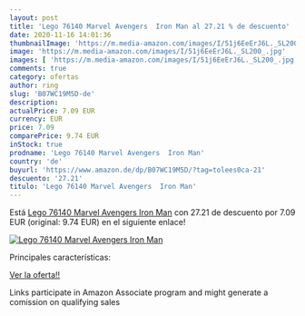 ```yaml
---
layout: post
title: 'Lego 76140 Marvel Avengers  Iron Man al 27.21 % de descuento'
date: 2020-11-16 14:01:36
thumbnailImage: 'https://m.media-amazon.com/images/I/51j6EeErJ6L._SL200_.jpg'
image: 'https://m.media-amazon.com/images/I/51j6EeErJ6L._SL200_.jpg'
images: [ 'https://m.media-amazon.com/images/I/51j6EeErJ6L._SL200_.jpg' ]
comments: true
category: ofertas
author: ring
slug: 'B07WC19M5D-de'
description:
actualPrice: 7.09 EUR
currency: EUR
price: 7.09
comparePrice: 9.74 EUR
inStock: true
prodname: 'Lego 76140 Marvel Avengers  Iron Man'
country: 'de'
buyurl: 'https://www.amazon.de/dp/B07WC19M5D/?tag=tolees0ca-21'
descuento: '27.21'
titulo: 'Lego 76140 Marvel Avengers  Iron Man'
---
```


Está [Lego 76140 Marvel Avengers  Iron Man](https://www.amazon.de/dp/B07WC19M5D/?tag=tolees0ca-21) con 27.21 de descuento por 7.09 EUR (original: 9.74 EUR) en el siguiente enlace!

[![Lego 76140 Marvel Avengers  Iron Man](https://m.media-amazon.com/images/I/51j6EeErJ6L._SL200_.jpg)](https://www.amazon.de/dp/B07WC19M5D/?tag=tolees0ca-21)

Principales características:


[Ver la oferta!!](https://www.amazon.de/dp/B07WC19M5D/?tag=tolees0ca-21)

Links participate in Amazon Associate program and might generate a comission on qualifying sales



